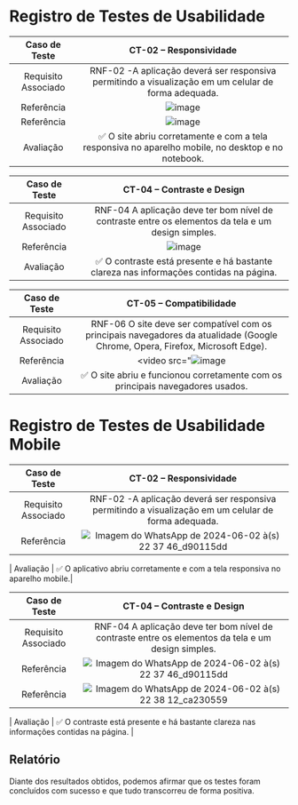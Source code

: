 # Registro de Testes de Usabilidade


| **Caso de Teste** 	| **CT-02 – Responsividade**	|
|:---:	|:---:	|
|Requisito Associado | RNF-02 -A aplicação deverá ser responsiva permitindo a visualização em um celular de forma adequada. |
| Referência | ![image](https://github.com/ICEI-PUC-Minas-PMV-ADS/pmv-ads-2024-1-e4-proj-infra-t5-pmv-ads-2024-1-e4-proj-infra-t5-grupo04-Dolce-Coffe/assets/93801572/06309d0f-17a5-44d4-b191-0ba3a2923240)
| Referência | ![image](https://github.com/ICEI-PUC-Minas-PMV-ADS/pmv-ads-2024-1-e4-proj-infra-t5-pmv-ads-2024-1-e4-proj-infra-t5-grupo04-Dolce-Coffe/assets/93801572/c56f5fdc-3ed7-4a04-a0cc-e4cb0a71409a)|
| Avaliação | ✅ O site abriu corretamente e com a tela responsiva no aparelho mobile, no desktop e no notebook.|

| **Caso de Teste** 	| **CT-04 – Contraste e Design**	|
|:---:	|:---:	|
|Requisito Associado | RNF-04 A aplicação deve ter bom nível de contraste entre os elementos da tela e um design simples.  |
| Referência 	| ![image](https://github.com/ICEI-PUC-Minas-PMV-ADS/pmv-ads-2024-1-e4-proj-infra-t5-pmv-ads-2024-1-e4-proj-infra-t5-grupo04-Dolce-Coffe/assets/93801572/16bb7f4b-5477-4e3b-a848-0c32c6cf1410)|
| Avaliação | ✅ O contraste está presente e há bastante clareza nas informações contidas na página. |

| **Caso de Teste** 	| **CT-05 – Compatibilidade**	|
|:---:	|:---:	|
|Requisito Associado | RNF-06 O site deve ser compatível com os principais navegadores da atualidade (Google Chrome, Opera, Firefox, Microsoft Edge).  |
| Referência 	| <video src="![image](https://github.com/ICEI-PUC-Minas-PMV-ADS/pmv-ads-2024-1-e4-proj-infra-t5-pmv-ads-2024-1-e4-proj-infra-t5-grupo04-Dolce-Coffe/assets/93801572/fc4c2210-a9de-40cd-8872-b7d20d3ea272)|
| Avaliação | ✅ O site abriu e funcionou corretamente com os principais navegadores usados. |

# Registro de Testes de Usabilidade Mobile

| **Caso de Teste** 	| **CT-02 – Responsividade**	|
|:---:	|:---:	|
|Requisito Associado | RNF-02 -A aplicação deverá ser responsiva permitindo a visualização em um celular de forma adequada. |
| Referência | ![Imagem do WhatsApp de 2024-06-02 à(s) 22 37 46_d90115dd](https://github.com/ICEI-PUC-Minas-PMV-ADS/pmv-ads-2024-1-e4-proj-infra-t5-pmv-ads-2024-1-e4-proj-infra-t5-grupo04-Dolce-Coffe/assets/89558202/71526c77-f915-4154-9c58-9377c17db334)

| Avaliação | ✅ O aplicativo abriu corretamente e com a tela responsiva no aparelho mobile.|

| **Caso de Teste** 	| **CT-04 – Contraste e Design**	|
|:---:	|:---:	|
|Requisito Associado | RNF-04 A aplicação deve ter bom nível de contraste entre os elementos da tela e um design simples.  |
| Referência 	| ![Imagem do WhatsApp de 2024-06-02 à(s) 22 37 46_d90115dd](https://github.com/ICEI-PUC-Minas-PMV-ADS/pmv-ads-2024-1-e4-proj-infra-t5-pmv-ads-2024-1-e4-proj-infra-t5-grupo04-Dolce-Coffe/assets/89558202/71526c77-f915-4154-9c58-9377c17db334)
| Referência 	| ![Imagem do WhatsApp de 2024-06-02 à(s) 22 38 12_ca230559](https://github.com/ICEI-PUC-Minas-PMV-ADS/pmv-ads-2024-1-e4-proj-infra-t5-pmv-ads-2024-1-e4-proj-infra-t5-grupo04-Dolce-Coffe/assets/89558202/5da7b234-2b04-4856-a216-396966990861)

| Avaliação | ✅ O contraste está presente e há bastante clareza nas informações contidas na página. |


## Relatório
Diante dos resultados obtidos, podemos afirmar que os testes foram concluídos com sucesso e que tudo transcorreu de forma positiva. 
